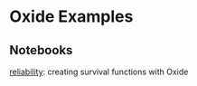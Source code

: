 # Oxide Examples

## Notebooks 

[reliability](notebooks/reliability.ipynb): creating survival functions with Oxide
